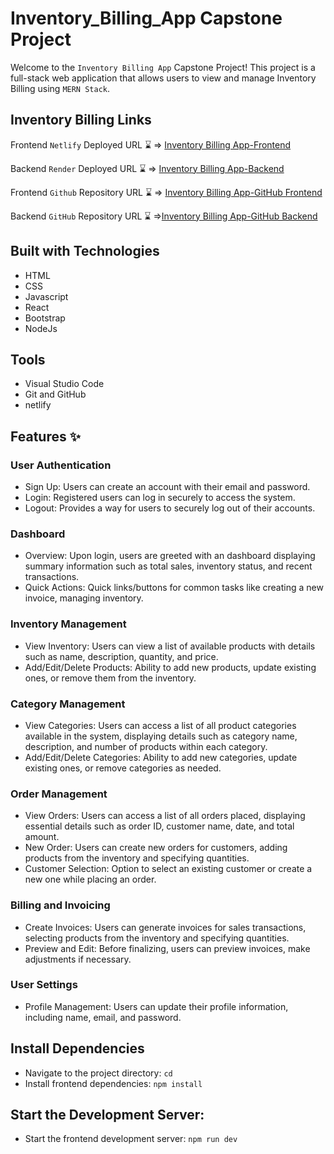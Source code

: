 
# **Inventory_Billing_App Capstone Project**  

Welcome to the `Inventory Billing App` Capstone Project! This project is a full-stack web application that allows users to view and manage Inventory Billing using `MERN Stack`.

## **Inventory Billing Links**

Frontend `Netlify` Deployed URL ⌛ => [Inventory Billing App-Frontend](https://inventory-billing-app-fsd.netlify.app/)

Backend `Render` Deployed URL ⌛ => [Inventory Billing App-Backend](https://inventory-billing-app-l2ei.onrender.com/)

Frontend `Github` Repository URL ⌛ => [Inventory Billing App-GitHub Frontend](https://github.com/Senthil110499/Capstone-Inventory-Frontend.git)

Backend `GitHub` Repository URL ⌛ =>[Inventory Billing App-GitHub Backend](https://github.com/Senthil110499/Capstone-Inventory-Backend.git)

## **Built with Technologies**
+ HTML
+ CSS
+ Javascript
+ React
+ Bootstrap
+ NodeJs

## **Tools**

+ Visual Studio Code
+ Git and GitHub
+ netlify

## **Features** ✨

### **User Authentication** 

+ Sign Up: Users can create an account with their email and password.
+ Login: Registered users can log in securely to access the system.
+ Logout: Provides a way for users to securely log out of their accounts.

### **Dashboard**

+ Overview: Upon login, users are greeted with an dashboard displaying summary information such as total sales, inventory status, and recent transactions.
+ Quick Actions: Quick links/buttons for common tasks like creating a new invoice, managing inventory.
  
### **Inventory Management**

+ View Inventory: Users can view a list of available products with details such as name, description, quantity, and price.
+ Add/Edit/Delete Products: Ability to add new products, update existing ones, or remove them from the inventory.

### **Category Management**

+ View Categories: Users can access a list of all product categories available in the system, displaying details such as category name, description, and number of products within each category.
+ Add/Edit/Delete Categories: Ability to add new categories, update existing ones, or remove categories as needed.

### **Order Management**

+ View Orders: Users can access a list of all orders placed, displaying essential details such as order ID, customer name, date, and total amount.
+ New Order: Users can create new orders for customers, adding products from the inventory and specifying quantities.
+ Customer Selection: Option to select an existing customer or create a new one while placing an order.

### **Billing and Invoicing**

+ Create Invoices: Users can generate invoices for sales transactions, selecting products from the inventory and specifying quantities.
+ Preview and Edit: Before finalizing, users can preview invoices, make adjustments if necessary.

### **User Settings**

+ Profile Management: Users can update their profile information, including name, email, and password.

## **Install Dependencies**

+ Navigate to the project directory: `cd`
+ Install frontend dependencies: `npm install`

## **Start the Development Server:**

+ Start the frontend development server: `npm run dev`

